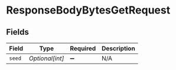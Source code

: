# ResponseBodyBytesGetRequest


## Fields

| Field              | Type               | Required           | Description        |
| ------------------ | ------------------ | ------------------ | ------------------ |
| `seed`             | *Optional[int]*    | :heavy_minus_sign: | N/A                |